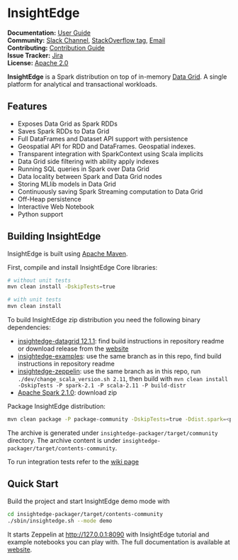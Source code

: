# InsightEdge

**Documentation:** [User Guide](http://insightedge.io/docs/010/index.html)<br/>
**Community:** [Slack Channel](http://insightedge-slack.herokuapp.com/), [StackOverflow tag](http://stackoverflow.com/questions/tagged/insightedge), [Email](mailto:hello@insightedge.io)<br/>
**Contributing:** [Contribution Guide](https://github.com/InsightEdge/insightedge/blob/branch-1.0/CONTRIBUTING.md)<br/>
**Issue Tracker:** [Jira](https://insightedge.atlassian.net)<br/>
**License:** [Apache 2.0](https://github.com/InsightEdge/insightedge/blob/master/LICENSE.md)


**InsightEdge** is a Spark distribution on top of in-memory [Data Grid](https://github.com/InsightEdge/insightedge-datagrid). A single platform for analytical and transactional workloads.

## Features
* Exposes Data Grid as Spark RDDs
* Saves Spark RDDs to Data Grid
* Full DataFrames and Dataset API support with persistence
* Geospatial API for RDD and DataFrames. Geospatial indexes.
* Transparent integration with SparkContext using Scala implicits
* Data Grid side filtering with ability apply indexes
* Running SQL queries in Spark over Data Grid
* Data locality between Spark and Data Grid nodes
* Storing MLlib models in Data Grid
* Continuously saving Spark Streaming computation to Data Grid
* Off-Heap persistence
* Interactive Web Notebook
* Python support

## Building InsightEdge

InsightEdge is built using [Apache Maven](https://maven.apache.org/). 

First, compile and install InsightEdge Core libraries:

```bash
# without unit tests
mvn clean install -DskipTests=true

# with unit tests
mvn clean install
```

To build InsightEdge zip distribution you need the following binary dependencies:

* [insightedge-datagrid 12.1.1](https://github.com/InsightEdge/insightedge-datagrid): find build instructions in repository readme or download release from the [website](https://xap.github.io/)
* [insightedge-examples](https://github.com/InsightEdge/insightedge-examples): use the same branch as in this repo, find build instructions in repository readme
* [insightedge-zeppelin](https://github.com/InsightEdge/insightedge-zeppelin): use the same branch as in this repo, run `./dev/change_scala_version.sh 2.11`, then build with `mvn clean install -DskipTests -P spark-2.1 -P scala-2.11 -P build-distr`
* [Apache Spark 2.1.0](http://spark.apache.org/downloads.html): download zip

Package InsightEdge distribution:

```bash
mvn clean package -P package-community -DskipTests=true -Ddist.spark=<path to spark.tgz> -Ddist.xap=file:///<path to xap.zip> -Ddist.zeppelin=<path to zeppelin.tar.gz> -Ddist.examples=<path to examples.zip>
```

The archive is generated under `insightedge-packager/target/community` directory. The archive content is under `insightedge-packager/target/contents-community`.

To run integration tests refer to the [wiki page](https://github.com/InsightEdge/insightedge/wiki/Integration-tests)

## Quick Start

Build the project and start InsightEdge demo mode with 
```bash
cd insightedge-packager/target/contents-community
./sbin/insightedge.sh --mode demo
```

It starts Zeppelin at http://127.0.0.1:8090 with InsightEdge tutorial and example notebooks you can play with. The full documentation is available at [website](http://insightedge.io/docs/010/index.html).
